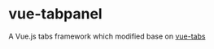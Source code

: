 # vue-tabpanel
A Vue.js tabs framework which modified base on [vue-tabs](https://github.com/alexqdjay/vue-tabs)
